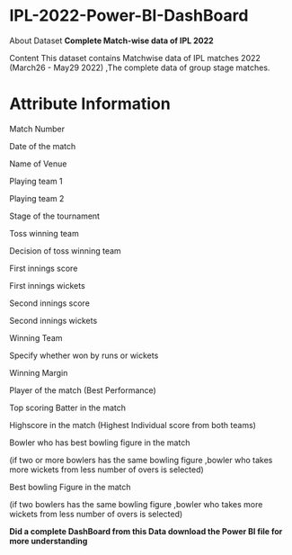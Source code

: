 # IPL-2022-Power-BI-DashBoard

About Dataset
**Complete Match-wise data of IPL 2022**

Content
This dataset contains Matchwise data of IPL matches 2022 (March26 - May29 2022) ,The complete data of group stage matches.

# Attribute Information

Match Number

Date of the match

Name of Venue

Playing team 1

Playing team 2

Stage of the tournament

Toss winning team

Decision of toss winning team

First innings score

First innings wickets

Second innings score

Second innings wickets

Winning Team

Specify whether won by runs or wickets

Winning Margin

Player of the match (Best Performance)

Top scoring Batter in the match

Highscore in the match (Highest Individual score from both teams)

Bowler who has best bowling figure in the match

(if two or more bowlers has the same bowling figure ,bowler who takes more wickets from less number of overs is selected)

Best bowling Figure in the match

(if two bowlers has the same bowling figure ,bowler who takes more wickets from less number of overs is selected)

**Did a complete DashBoard from this Data download the Power BI file for more understanding**
